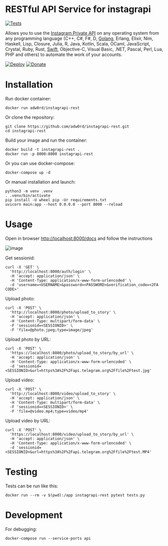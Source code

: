 # RESTful API Service for instagrapi

[![Tests](https://github.com/adw0rd/instagrapi-rest/actions/workflows/tests.yml/badge.svg?branch=main)](https://github.com/adw0rd/instagrapi-rest/actions/workflows/tests.yml)

Allows you to use the [Instagram Private API](https://github.com/adw0rd/instagrapi) on any operating system from any programming language (C++, C#, F#, D, [Golang](golang), Erlang, Elixir, Nim, Haskell, Lisp, Closure, Julia, R, Java, Kotlin, Scala, OCaml, JavaScript, Crystal, Ruby, Rust, [Swift](swift), Objective-C, Visual Basic, .NET, Pascal, Perl, Lua, PHP and others) to automate the work of your accounts. 

[![Deploy](https://www.herokucdn.com/deploy/button.svg)](https://heroku.com/deploy)
[![Donate](https://www.buymeacoffee.com/assets/img/custom_images/yellow_img.png)](https://www.buymeacoffee.com/adw0rd)


# Installation

Run docker container:
```
docker run adw0rd/instagrapi-rest
```

Or clone the repository:
```
git clone https://github.com/adw0rd/instagrapi-rest.git
cd instagrapi-rest
```

Build your image and run the container:
```
docker build -t instagrapi-rest .
docker run -p 8000:8000 instagrapi-rest
```

Or you can use docker-compose:
```
docker-compose up -d
```

Or manual installation and launch:

```
python3 -m venv .venv
. .venv/bin/activate
pip install -U wheel pip -Ur requirements.txt
uvicorn main:app --host 0.0.0.0 --port 8000 --reload
```

# Usage

Open in browser [http://localhost:8000/docs](http://localhost:8000/docs) and follow the instructions

![image](https://user-images.githubusercontent.com/546889/118844510-af160c00-b8d3-11eb-9f6b-e9773ab12028.png)


Get sessionid:

```
curl -X 'GET' \
  'http://localhost:8000/auth/login' \
  -H 'accept: application/json' \
  -H 'Content-Type: application/x-www-form-urlencoded' \
  -d 'username=<USERNAME>&password=<PASSWORD>&verification_code=<2FA CODE>'
```

Upload photo:

```
curl -X 'POST' \
  'http://localhost:8000/photo/upload_to_story' \
  -H 'accept: application/json' \
  -H 'Content-Type: multipart/form-data' \
  -F 'sessionid=<SESSIONID>' \
  -F 'file=@photo.jpeg;type=image/jpeg'
```

Upload photo by URL:

```
curl -X 'POST' \
  'https://localhost:8000/photo/upload_to_story/by_url' \
  -H 'accept: application/json' \
  -H 'Content-Type: application/x-www-form-urlencoded' \
  -d 'sessionid=<SESSIONID>&url=https%3A%2F%2Fapi.telegram.org%2Ffile%2Ftest.jpg'
```

Upload video:

```
curl -X 'POST' \
  'http://localhost:8000/video/upload_to_story' \
  -H 'accept: application/json' \
  -H 'Content-Type: multipart/form-data' \
  -F 'sessionid=<SESSIONID>' \
  -F 'file=@video.mp4;type=video/mp4'
```

Upload video by URL:

```
curl -X 'POST' \
  'https://localhost:8000/video/upload_to_story/by_url' \
  -H 'accept: application/json' \
  -H 'Content-Type: application/x-www-form-urlencoded' \
  -d 'sessionid=<SESSIONID>&url=https%3A%2F%2Fapi.telegram.org%2Ffile%2Ftest.MP4'
```

# Testing

Tests can be run like this:

`docker run --rm -v $(pwd):/app instagrapi-rest pytest tests.py`

# Development

For debugging:

`docker-compose run --service-ports api`

